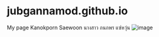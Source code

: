 # jubgannamod.github.io
My page
Kanokporn Saewoon 
นางสาว กนกพร แซ่หวุ่น
![image](files/Users/jzhang/Desktop/mdd.jpg)